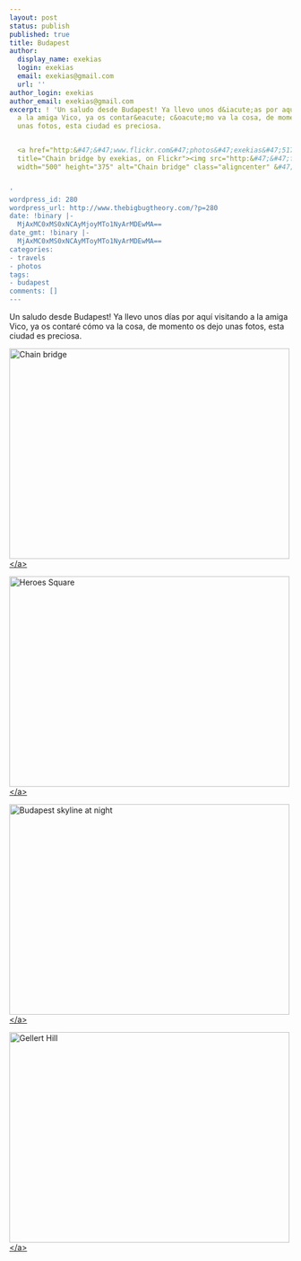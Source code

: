 ```yaml
---
layout: post
status: publish
published: true
title: Budapest
author:
  display_name: exekias
  login: exekias
  email: exekias@gmail.com
  url: ''
author_login: exekias
author_email: exekias@gmail.com
excerpt: ! 'Un saludo desde Budapest! Ya llevo unos d&iacute;as por aqu&iacute; visitando
  a la amiga Vico, ya os contar&eacute; c&oacute;mo va la cosa, de momento os dejo
  unas fotos, esta ciudad es preciosa.


  <a href="http:&#47;&#47;www.flickr.com&#47;photos&#47;exekias&#47;5176174518&#47;"
  title="Chain bridge by exekias, on Flickr"><img src="http:&#47;&#47;farm5.static.flickr.com&#47;4003&#47;5176174518_2fcd7ec1b2.jpg"
  width="500" height="375" alt="Chain bridge" class="aligncenter" &#47;><&#47;a>


'
wordpress_id: 280
wordpress_url: http://www.thebigbugtheory.com/?p=280
date: !binary |-
  MjAxMC0xMS0xNCAyMjoyMTo1NyArMDEwMA==
date_gmt: !binary |-
  MjAxMC0xMS0xNCAyMToyMTo1NyArMDEwMA==
categories:
- travels
- photos
tags:
- budapest
comments: []
---
```

<p>Un saludo desde Budapest! Ya llevo unos d&iacute;as por aqu&iacute; visitando a la amiga Vico, ya os contar&eacute; c&oacute;mo va la cosa, de momento os dejo unas fotos, esta ciudad es preciosa.</p>
<p><a href="http:&#47;&#47;www.flickr.com&#47;photos&#47;exekias&#47;5176174518&#47;" title="Chain bridge by exekias, on Flickr"><img src="http:&#47;&#47;farm5.static.flickr.com&#47;4003&#47;5176174518_2fcd7ec1b2.jpg" width="500" height="375" alt="Chain bridge" class="aligncenter" &#47;><&#47;a></p>
<p><a id="more"></a><a id="more-280"></a></p>
<p><a href="http:&#47;&#47;www.flickr.com&#47;photos&#47;exekias&#47;5176174482&#47;" title="Heroes Square by exekias, on Flickr"><img src="http:&#47;&#47;farm5.static.flickr.com&#47;4130&#47;5176174482_55c0c004b0.jpg" width="500" height="375" alt="Heroes Square" class="aligncenter" &#47;><&#47;a></p>
<p><a href="http:&#47;&#47;www.flickr.com&#47;photos&#47;exekias&#47;5176174468&#47;" title="Budapest skyline at night by exekias, on Flickr"><img src="http:&#47;&#47;farm5.static.flickr.com&#47;4086&#47;5176174468_bbe3183fb4.jpg" width="500" height="375" alt="Budapest skyline at night" class="aligncenter" &#47;><&#47;a></p>
<p><a href="http:&#47;&#47;www.flickr.com&#47;photos&#47;exekias&#47;5176174456&#47;" title="Gellert Hill by exekias, on Flickr"><img src="http:&#47;&#47;farm5.static.flickr.com&#47;4111&#47;5176174456_e59da296ee.jpg" width="500" height="375" alt="Gellert Hill" class="aligncenter" &#47;><&#47;a></p>

